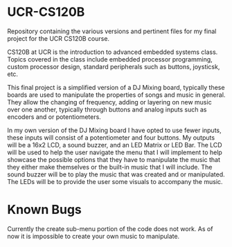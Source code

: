 # UCR-CS120B
Repository containing the various versions and pertinent files for my final project for the UCR CS120B course.

CS120B at UCR is the introduction to advanced embedded systems class. Topics covered in the class include 
embedded processor programming, custom processor design, standard peripherals such as buttons, joysticsk,
etc. 

This final project is a simplified version of a DJ Mixing board, typically these boards are used to manipulate the properties of 
songs and music in general. They allow the changing of frequency, adding or layering on new music over one another, typically through
buttons and analog inputs such as encoders and or potentiometers. 

In my own version of the DJ Mixing board I have opted to use fewer inputs, these inputs will consist of a potentiometer and four buttons. 
My outputs will be a 16x2 LCD, a sound buzzer, and an LED Matrix or LED Bar. 
The LCD will be used to help the user navigate the menu that I will implement to help showcase the possible options that they have
to manipulate the music that they either make themselves or the built-in music that I will include. 
The sound buzzer will be to play the music that was created and or manipulated. 
The LEDs will be to provide the user some visuals to accompany the music. 

# Known Bugs
Currently the create sub-menu portion of the code does not work. 
As of now it is impossible to create your own music to manipulate. 
